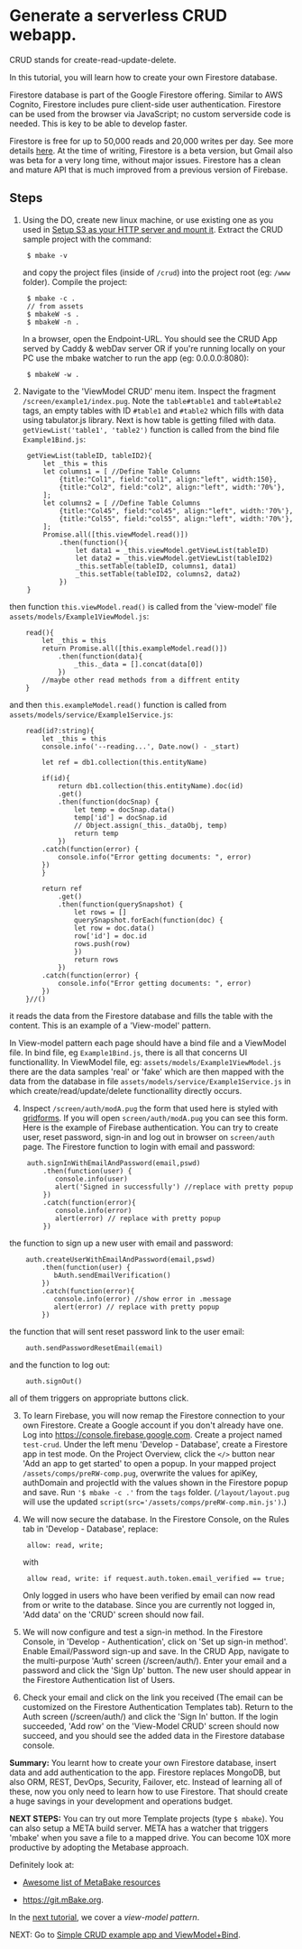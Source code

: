 
# Generate a serverless CRUD webapp.

CRUD stands for create-read-update-delete. 

In this tutorial, you will learn how to create your own Firestore database.

Firestore database is part of the Google Firestore offering. Similar to AWS Cognito, Firestore includes pure client-side user authentication. Firestore can be used from the browser via JavaScript; no custom serverside code is needed. This is key to be able to develop faster.

Firestore is free for up to 50,000 reads and 20,000 writes per day. See more details [here](https://firebase.google.com/docs/Firestore/quotas). At the time of writing, Firestore is a beta version, but Gmail also was beta for a very long time, without major issues. Firestore has a clean and mature API that is much improved from a previous version of Firebase. 

## Steps

1. Using the DO, create new linux machine, or use existing one as you used in [Setup S3 as your HTTP server and mount it](/s3_n_webdrive_mount/). Extract the CRUD sample project with the command:

		$ mbake -v

	and copy the project files (inside of `/crud`) into the project root (eg: `/www` folder). Compile the project:

		$ mbake -c .
		// from assets
		$ mbakeW -s .
		$ mbakeW -n .

	In a browser, open the Endpoint-URL. You should see the CRUD App served by Caddy & webDav server OR if you're running locally on your PC use the mbake watcher to run the app (eg: 0.0.0.0:8080):

		$ mbakeW -w .

2. Navigate to the 'ViewModel CRUD' menu item. Inspect the fragment `/screen/example1/index.pug`. Note the `table#table1` and `table#table2` tags, an empty tables with ID `#table1` and `#table2` which fills with data using tabulator.js library.
Next is how table is getting filled with data. `getViewList('table1', 'table2')` function is called from the bind file `Example1Bind.js`:

		getViewList(tableID, tableID2){
			let _this = this
			let columns1 = [ //Define Table Columns
				{title:"Col1", field:"col1", align:"left", width:150},
				{title:"Col2", field:"col2", align:"left", width:'70%'},
			];
			let columns2 = [ //Define Table Columns
				{title:"Col45", field:"col45", align:"left", width:'70%'},
				{title:"Col55", field:"col55", align:"left", width:'70%'},
			];
			Promise.all([this.viewModel.read()])
				.then(function(){
					let data1 = _this.viewModel.getViewList(tableID)
					let data2 = _this.viewModel.getViewList(tableID2)
					_this.setTable(tableID, columns1, data1)
					_this.setTable(tableID2, columns2, data2)
				})
		}

then function `this.viewModel.read()` is called from the 'view-model' file `assets/models/Example1ViewModel.js`:

		read(){
			let _this = this
			return Promise.all([this.exampleModel.read()])
				.then(function(data){
					_this._data = [].concat(data[0])
				})
			//maybe other read methods from a diffrent entity
		}

and then `this.exampleModel.read()` function is called from `assets/models/service/Example1Service.js`:

		read(id?:string){
			let _this = this
			console.info('--reading...', Date.now() - _start)

			let ref = db1.collection(this.entityName)

			if(id){
				return db1.collection(this.entityName).doc(id)
				.get()
				.then(function(docSnap) {
					let temp = docSnap.data()
					temp['id'] = docSnap.id
					// Object.assign(_this._dataObj, temp)
					return temp
				})
			.catch(function(error) {
				console.info("Error getting documents: ", error)
			})
			}

			return ref
				.get()
				.then(function(querySnapshot) {
					let rows = []
					querySnapshot.forEach(function(doc) {
					let row = doc.data()
					row['id'] = doc.id
					rows.push(row)
					})
					return rows
				})
			.catch(function(error) {
				console.info("Error getting documents: ", error)
			})
		}//()

it reads the data from the Firestore database and fills the table with the content. This is an example of a 'View-model' pattern.

In View-model pattern each page should have a bind file and a ViewModel file. In bind file, eg `Example1Bind.js`, there is all that сoncerns UI functionallity. In ViewModel file, eg: `assets/models/Example1ViewModel.js` there are the data samples 'real' or 'fake' which are then mapped with the data from the database in file `assets/models/service/Example1Service.js` in which create/read/update/delete functionallity directly occurs.

4. Inspect `/screen/auth/modA.pug` the form that used here is styled with [gridforms](http://kumailht.com/gridforms/). If you will open `screen/auth/modA.pug` you can see this form. Here is the example of Firebase authentication. You can try to create user, reset password, sign-in and log out in browser on `screen/auth` page. 
The Firestore function to login with email and password:

		auth.signInWithEmailAndPassword(email,pswd)
            .then(function(user) {
               console.info(user)
               alert('Signed in successfully') //replace with pretty popup
            })
            .catch(function(error){
               console.info(error)
               alert(error) // replace with pretty popup
            })

the function to sign up a new user with email and password:

		auth.createUserWithEmailAndPassword(email,pswd)
            .then(function(user) {
               bAuth.sendEmailVerification()
            })
            .catch(function(error){
               console.info(error) //show error in .message
               alert(error) // replace with pretty popup
            })

the function that will sent reset password link to the user email:

		auth.sendPasswordResetEmail(email)

and the function to log out:

		auth.signOut()

all of them triggers on appropriate buttons click.


3. To learn Firebase, you will now remap the Firestore connection to your own Firestore. Create a Google account if you don't already have one. Log into <https://console.firebase.google.com>. Create a project named `test-crud`. Under the left menu 'Develop - Database', create a Firestore app in test mode.
On the Project Overview, click the `</>` button near 'Add an app to get started' to open a popup. In your mapped project `/assets/comps/preRW-comp.pug`, overwrite the values for apiKey, authDomain and projectId with the values shown in the Firestore popup and save. Run `'$ mbake -c .'` from the `tags` folder. (`/layout/layout.pug` will use the updated `script(src='/assets/comps/preRW-comp.min.js')`.)

7. We will now secure the database. In the Firestore Console, on the Rules tab in 'Develop - Database', replace:

		allow: read, write;

	with  

		allow read, write: if request.auth.token.email_verified == true;

	Only logged in users who have been verified by email can now read from or write to the database. Since you are currently not logged in, 'Add data' on the 'CRUD' screen should now fail.

8. We will now configure and test a sign-in method. In the Firestore Console, in 'Develop - Authentication', click on 'Set up sign-in method'. Enable Email/Password sign-up and save. In the CRUD App, navigate to the multi-purpose 'Auth' screen (/screen/auth/). Enter your email and a password and click the 'Sign Up' button. The new user should appear in the Firestore Authentication list of Users.

9. Check your email and click on the link you received (The email can be customized on the Firestore Authentication Templates tab). Return to the Auth screen (/screen/auth/) and click the 'Sign In' button. If the login succeeded, 'Add row' on the 'View-Model CRUD' screen should now succeed, and you should see the added data in the Firestore database console.

__Summary:__ You learnt how to create your own Firestore database, insert data and add authentication to the app.
Firestore replaces MongoDB, but also ORM, REST, DevOps, Security, Failover, etc. Instead of learning all of these, now you only need to learn how to use Firestore. That should create a huge savings in your development and operations budget.

__NEXT STEPS:__ You can try out more Template projects (type `$ mbake`). You can also setup a META build server. META has a watcher that triggers 'mbake' when you save a file to a mapped drive. You can become 10X more productive by adopting the Metabase approach. 

Definitely look at:

- <a href='https://github.com/MetaBake/_mBake/tree/master/awesomeReference' target='_blank'>Awesome list of MetaBake resources</a>

- <https://git.mBake.org>.


In the [next tutorial](/model/), we cover a _view-model pattern_.

NEXT: Go to [Simple CRUD example app and ViewModel+Bind](/model/).
